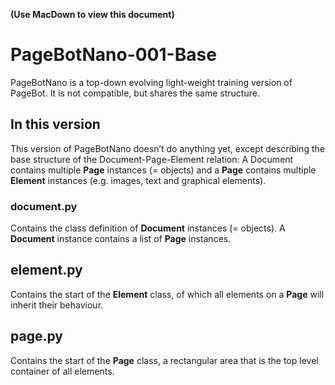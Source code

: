 **(Use MacDown to view this document)**


# PageBotNano-001-Base
PageBotNano is a top-down evolving light-weight training version of PageBot. It is not compatible, but shares the same structure. 

## In this version

This version of PageBotNano doesn’t do anything yet, except describing the base structure of the Document-Page-Element relation: A Document contains multiple **Page** instances (= objects) and a **Page** contains multiple **Element** instances (e.g. images, text and graphical elements).

### document.py

Contains the class definition of **Document** instances (= objects). A **Document** instance contains a list of **Page** instances.

## element.py 

Contains the start of the **Element** class, of which all elements on a **Page** will inherit their behaviour.

## page.py

Contains the start of the **Page** class, a rectangular area that is the top level container of all elements.